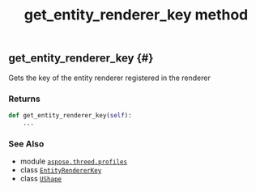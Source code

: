 ﻿---
title: get_entity_renderer_key method
second_title: Aspose.3D for Python via .NET API References
description: 
type: docs
weight: 40
url: /aspose.threed.profiles/ushape/get_entity_renderer_key/
is_root: false
---

## get_entity_renderer_key {#}

Gets the key of the entity renderer registered in the renderer


### Returns 





```python
def get_entity_renderer_key(self):
    ...
```





### See Also
* module [`aspose.threed.profiles`](../../)
* class [`EntityRendererKey`](/3d/python-net/aspose.threed.render/entityrendererkey)
* class [`UShape`](/3d/python-net/aspose.threed.profiles/ushape)
